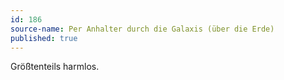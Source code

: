 ```yaml
---
id: 186
source-name: Per Anhalter durch die Galaxis (über die Erde)
published: true
---
```

Größtenteils harmlos.
